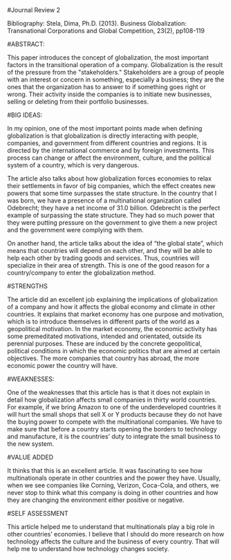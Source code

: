 #Journal Review 2

 

Bibliography: Stela, Dima, Ph.D. (2013). Business Globalization: Transnational Corporations and Global Competition, 23(2), pp108-119

 

#ABSTRACT:

  This paper introduces the concept of globalization, the most important factors in the transitional operation of a company. Globalization is the result of the pressure from the "stakeholders." Stakeholders are a group of people with an interest or concern in something, especially a business; they are the ones that the organization has to answer to if something goes right or wrong. Their activity inside the companies is to initiate new businesses, selling or deleting from their portfolio businesses.

 

#BIG IDEAS:

  In my opinion, one of the most important points made when defining globalization is that globalization is directly interacting with people, companies, and government from different countries and regions.  It is directed by the international commerce and by foreign investments. This process can change or affect the environment, culture, and the political system of a country, which is very dangerous.

  The article also talks about how globalization forces economies to relax their settlements in favor of big companies, which the effect creates new powers that some time surpasses the state structure.  In the country that I was born, we have a presence of a multinational organization called Odebrecht; they have a net income of 31.0 billion. Odebrecht is the perfect example of surpassing the state structure. They had so much power that they were putting pressure on the government to give them a new project and the government were complying with them.

  On another hand, the article talks about the idea of “the global state”, which means that countries will depend on each other, and they will be able to help each other by trading goods and services. Thus, countries will specialize in their area of strength. This is one of the good reason for a country/company to enter the globalization method.

 

#STRENGTHS

  The article did an excellent job explaining the implications of globalization of a company and how it affects the global economy and climate in other countries. It explains that market economy has one purpose and motivation, which is to introduce themselves in different parts of the world as a geopolitical motivation.  In the market economy, the economic activity has some premeditated motivations, intended and orientated, outside its perennial purposes. These are induced by the concrete geopolitical, political conditions in which the economic politics that are aimed at certain objectives. The more companies that country has abroad, the more economic power the country will have.

 

#WEAKNESSES:

  One of the weaknesses that this article has is that it does not explain in detail how globalization affects small companies in thirty world countries. For example, if we bring Amazon to one of the underdeveloped countries it will hurt the small shops that sell X or Y products because they do not have the buying power to compete with the multinational companies. We have to make sure that before a country starts opening the borders to technology and manufacture, it is the countries’ duty to integrate the small business to the new system.

 

#VALUE ADDED

  It thinks that this is an excellent article. It was fascinating to see how multinationals operate in other countries and the power they have. Usually, when we see companies like Corning, Verizon, Coca-Cola, and others, we never stop to think what this company is doing in other countries and how they are changing the environment either positive or negative.

 

#SELF ASSESSMENT

  This article helped me to understand that multinationals play a big role in other countries’ economies. I believe that I should do more research on how technology affects the culture and the business of every country. That will help me to understand how technology changes society.
